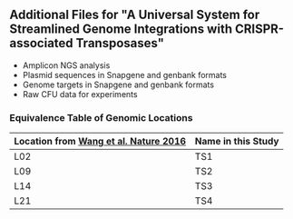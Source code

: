 ## Additional Files for "A Universal System for Streamlined Genome Integrations with CRISPR-associated Transposases"

- Amplicon NGS analysis
- Plasmid sequences in Snapgene and genbank formats
- Genome targets in Snapgene and genbank formats
- Raw CFU data for experiments

### Equivalence Table of Genomic Locations

| Location from [Wang et al. Nature 2016](https://doi.org/10.1038/nature20124) | Name in this Study |
| ------------------------------------- | ------------------ |
| L02 | TS1 |
| L09 | TS2 |
| L14 | TS3 |
| L21 | TS4 |
